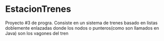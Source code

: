 # EstacionTrenes
Proyecto #3 de progra.
Consiste en un sistema de trenes basado en listas doblemente enlazadas donde los nodos o punteros(como son llamados en Java) son los vagones del tren
